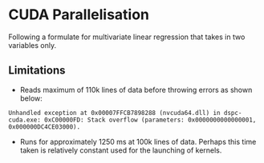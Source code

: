 # CUDA Parallelisation

Following a formulate for multivariate linear regression that takes in two variables only.
## Limitations

- Reads maximum of 110k lines of data before throwing errors as shown below:
```
Unhandled exception at 0x00007FFCB7898288 (nvcuda64.dll) in dspc-cuda.exe: 0xC00000FD: Stack overflow (parameters: 0x0000000000000001, 0x000000DC4CE03000).
```
- Runs for approximately 1250 ms at 100k lines of data. Perhaps this time taken is relatively constant used for the launching of kernels.
